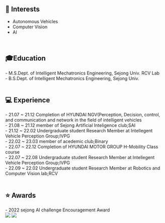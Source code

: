 <!---
- 👋 
- 👀 I’m interested in ...
- 🌱 I’m currently learning ...
- 💞️ I’m looking to collaborate on ...
- 📫 How to reach me ...
--->



<!---
Dobarri/Dobarri is a ✨ special ✨ repository because its `README.md` (this file) appears on your GitHub profile.
You can click the Preview link to take a look at your changes.
--->


<h2>🌱 Interests</h2>

- Autonomous Vehicles
- Computer Vision
- AI

<br> 
<h2> 🎓Education</h2>
- M.S.Dept. of Intelligent Mechatronics Engineering, Sejong Univ. RCV Lab<br>
- B.S.Dept. of Intelligent Mechatronics Engineering, Sejong Univ.<br>

<br>
<h2>💻 Experience</h2>
- 21.07 ~ 21.12   Completion of HYUNDAI NGV(Perception, Decision, control, and communication and network in the field of intelligent vehicles<br>
- 21.08 ~ 21.12   member of Sejong Artificial Inteligence club;SAI<br>
- 21.12 ~ 22.02 	Undergraduate student Research Member at Intellegent Vehicle Perception Group;IVPG<br>
- 22.02 ~ 23.03   member of acedemic club;Binary<br>
- 22.07 ~ 22.12   Completion of HYUNDAI MOTOR GROUP H-Mobility Class course<br>
- 22.07 ~ 22.08	 Undergraduate student Research Member at Intellegent Vehicle Perception Group;IVPG<br>
- 22.09 ~ 22.02  Undergraduate student Research Member at Robotics and Computer Vision lab;RCV<br>

<br>
<h2>⭐️ Awards</h2>
- 2022 sejong AI challenge Encouragement Award

<br>
<a href="https://mail.google.com/mail/u/0/?tab=rm&ogbl#inbox"><img src="https://img.shields.io/badge/Gmail-EA4335?style=flat-square&logo=Gmail&logoColor=white"></a>  <a href="https://dobarri-ai.tistory.com/category"><img src="https://img.shields.io/badge/Tstory-7952B3?style=flat-square&logo=&logoColor=white"></a> 
